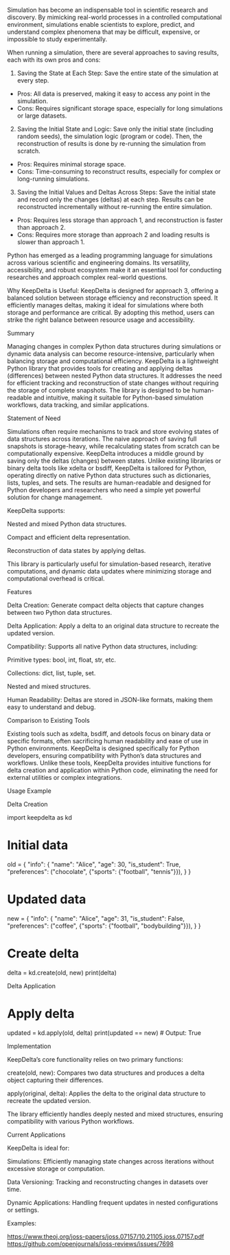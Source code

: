 Simulation has become an indispensable tool in scientific research and discovery. By mimicking real-world processes in a controlled computational environment, simulations enable scientists to explore, predict, and understand complex phenomena that may be difficult, expensive, or impossible to study experimentally.

When running a simulation, there are several approaches to saving results, each with its own pros and cons:
1.	Saving the State at Each Step:
Save the entire state of the simulation at every step.
- Pros: All data is preserved, making it easy to access any point in the simulation.
- Cons: Requires significant storage space, especially for long simulations or large datasets.
2.	Saving the Initial State and Logic:
Save only the initial state (including random seeds), the simulation logic (program or code). Then, the reconstruction of results is done by re-running the simulation from scratch.
- Pros: Requires minimal storage space.
- Cons: Time-consuming to reconstruct results, especially for complex or long-running simulations.
3.	Saving the Initial Values and Deltas Across Steps:
Save the initial state and record only the changes (deltas) at each step. Results can be reconstructed incrementally without re-running the entire simulation.
- Pros: Requires less storage than approach 1, and reconstruction is faster than approach 2.
- Cons: Requires more storage than approach 2 and loading results is slower than approach 1.

Python has emerged as a leading programming language for simulations across various scientific and engineering domains. Its versatility, accessibility, and robust ecosystem make it an essential tool for conducting researches and approach complex real-world questions.

Why KeepDelta is Useful:
KeepDelta is designed for approach 3, offering a balanced solution between storage efficiency and reconstruction speed. It efficiently manages deltas, making it ideal for simulations where both storage and performance are critical. By adopting this method, users can strike the right balance between resource usage and accessibility.


Summary

Managing changes in complex Python data structures during simulations or dynamic data analysis can become resource-intensive, particularly when balancing storage and computational efficiency. KeepDelta is a lightweight Python library that provides tools for creating and applying deltas (differences) between nested Python data structures. It addresses the need for efficient tracking and reconstruction of state changes without requiring the storage of complete snapshots. The library is designed to be human-readable and intuitive, making it suitable for Python-based simulation workflows, data tracking, and similar applications.


Statement of Need

Simulations often require mechanisms to track and store evolving states of data structures across iterations. The naive approach of saving full snapshots is storage-heavy, while recalculating states from scratch can be computationally expensive. KeepDelta introduces a middle ground by saving only the deltas (changes) between states. Unlike existing libraries or binary delta tools like xdelta or bsdiff, KeepDelta is tailored for Python, operating directly on native Python data structures such as dictionaries, lists, tuples, and sets. The results are human-readable and designed for Python developers and researchers who need a simple yet powerful solution for change management.

KeepDelta supports:

Nested and mixed Python data structures.

Compact and efficient delta representation.

Reconstruction of data states by applying deltas.

This library is particularly useful for simulation-based research, iterative computations, and dynamic data updates where minimizing storage and computational overhead is critical.

Features

Delta Creation: Generate compact delta objects that capture changes between two Python data structures.

Delta Application: Apply a delta to an original data structure to recreate the updated version.

Compatibility: Supports all native Python data structures, including:

Primitive types: bool, int, float, str, etc.

Collections: dict, list, tuple, set.

Nested and mixed structures.

Human Readability: Deltas are stored in JSON-like formats, making them easy to understand and debug.

Comparison to Existing Tools

Existing tools such as xdelta, bsdiff, and detools focus on binary data or specific formats, often sacrificing human readability and ease of use in Python environments. KeepDelta is designed specifically for Python developers, ensuring compatibility with Python’s data structures and workflows. Unlike these tools, KeepDelta provides intuitive functions for delta creation and application within Python code, eliminating the need for external utilities or complex integrations.

Usage Example

Delta Creation

import keepdelta as kd

# Initial data
old = {
    "info": {
        "name": "Alice",
        "age": 30,
        "is_student": True,
        "preferences": ("chocolate", {"sports": {"football", "tennis"}}),
    }
}

# Updated data
new = {
    "info": {
        "name": "Alice",
        "age": 31,
        "is_student": False,
        "preferences": ("coffee", {"sports": {"football", "bodybuilding"}}),
    }
}

# Create delta
delta = kd.create(old, new)
print(delta)

Delta Application

# Apply delta
updated = kd.apply(old, delta)
print(updated == new)  # Output: True

Implementation

KeepDelta’s core functionality relies on two primary functions:

create(old, new): Compares two data structures and produces a delta object capturing their differences.

apply(original, delta): Applies the delta to the original data structure to recreate the updated version.

The library efficiently handles deeply nested and mixed structures, ensuring compatibility with various Python workflows.

Current Applications

KeepDelta is ideal for:

Simulations: Efficiently managing state changes across iterations without excessive storage or computation.

Data Versioning: Tracking and reconstructing changes in datasets over time.

Dynamic Applications: Handling frequent updates in nested configurations or settings.




Examples:

https://www.theoj.org/joss-papers/joss.07157/10.21105.joss.07157.pdf
https://github.com/openjournals/joss-reviews/issues/7698
